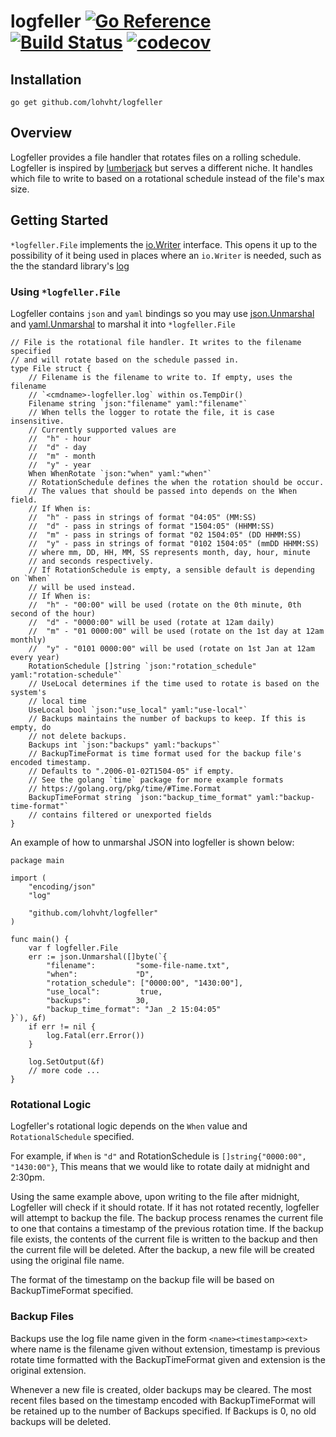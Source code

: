 # logfeller [![Go Reference](https://pkg.go.dev/badge/github.com/lohvht/logfeller.svg)](https://pkg.go.dev/github.com/lohvht/logfeller) [![Build Status](https://travis-ci.com/lohvht/logfeller.svg?branch=main)](https://travis-ci.com/lohvht/logfeller) [![codecov](https://codecov.io/gh/lohvht/logfeller/branch/main/graph/badge.svg?token=Y988UGIV2D)](https://codecov.io/gh/lohvht/logfeller)

## Installation
```
go get github.com/lohvht/logfeller
```

## Overview

Logfeller provides a file handler that rotates files on a rolling schedule. Logfeller is inspired by [lumberjack](https://github.com/natefinch/lumberjack) but serves a different niche. It handles which file to write to based on a rotational schedule instead of the file's max size.


## Getting Started

`*logfeller.File` implements the [io.Writer](https://golang.org/pkg/io/#Writer) interface. This opens it up to the possibility of it being used in places where an `io.Writer` is needed, such as the the standard library's [log](https://golang.org/pkg/log)

### Using `*logfeller.File`

Logfeller contains `json` and `yaml` bindings so you may use [json.Unmarshal](https://golang.org/pkg/encoding/json/#Unmarshal) and [yaml.Unmarshal](https://pkg.go.dev/gopkg.in/yaml.v2) to marshal it into `*logfeller.File`

```
// File is the rotational file handler. It writes to the filename specified
// and will rotate based on the schedule passed in.
type File struct {
	// Filename is the filename to write to. If empty, uses the filename
	// `<cmdname>-logfeller.log` within os.TempDir()
	Filename string `json:"filename" yaml:"filename"`
	// When tells the logger to rotate the file, it is case insensitive.
	// Currently supported values are
	// 	"h" - hour
	// 	"d" - day
	// 	"m" - month
	// 	"y" - year
	When WhenRotate `json:"when" yaml:"when"`
	// RotationSchedule defines the when the rotation should be occur.
	// The values that should be passed into depends on the When field.
	// If When is:
	// 	"h" - pass in strings of format "04:05" (MM:SS)
	// 	"d" - pass in strings of format "1504:05" (HHMM:SS)
	// 	"m" - pass in strings of format "02 1504:05" (DD HHMM:SS)
	// 	"y" - pass in strings of format "0102 1504:05" (mmDD HHMM:SS)
	// where mm, DD, HH, MM, SS represents month, day, hour, minute
	// and seconds respectively.
	// If RotationSchedule is empty, a sensible default is depending on `When`
	// will be used instead.
	// If When is:
	// 	"h" - "00:00" will be used (rotate on the 0th minute, 0th second of the hour)
	// 	"d" - "0000:00" will be used (rotate at 12am daily)
	// 	"m" - "01 0000:00" will be used (rotate on the 1st day at 12am monthly)
	// 	"y" - "0101 0000:00" will be used (rotate on 1st Jan at 12am every year)
	RotationSchedule []string `json:"rotation_schedule" yaml:"rotation-schedule"`
	// UseLocal determines if the time used to rotate is based on the system's
	// local time
	UseLocal bool `json:"use_local" yaml:"use-local"`
	// Backups maintains the number of backups to keep. If this is empty, do
	// not delete backups.
	Backups int `json:"backups" yaml:"backups"`
	// BackupTimeFormat is time format used for the backup file's encoded timestamp.
	// Defaults to ".2006-01-02T1504-05" if empty.
	// See the golang `time` package for more example formats
	// https://golang.org/pkg/time/#Time.Format
	BackupTimeFormat string `json:"backup_time_format" yaml:"backup-time-format"`
	// contains filtered or unexported fields
}
```

An example of how to unmarshal JSON into logfeller is shown below:
```
package main

import (
	"encoding/json"
	"log"

	"github.com/lohvht/logfeller"
)

func main() {
	var f logfeller.File
	err := json.Unmarshal([]byte(`{
		"filename":         "some-file-name.txt",
		"when":             "D",
		"rotation_schedule": ["0000:00", "1430:00"],
		"use_local":         true,
		"backups":          30,
		"backup_time_format": "Jan _2 15:04:05"
}`), &f)
	if err != nil {
		log.Fatal(err.Error())
	}

	log.SetOutput(&f)
	// more code ...
}
```

### Rotational Logic
Logfeller's rotational logic depends on the `When` value and `RotationalSchedule` specified.

For example, if `When` is `"d"` and RotationSchedule is `[]string{"0000:00", "1430:00"}`, This means that we would like to rotate daily at midnight and 2:30pm.

Using the same example above, upon writing to the file after midnight, Logfeller will check if it should rotate. If it has not rotated recently, logfeller will attempt to backup the file. The backup process renames the current file to one that contains a timestamp of the previous rotation time. If the backup file exists, the contents of the current file is written to the backup and then the current file will be deleted. After the backup, a new file will be created using the original file name.

The format of the timestamp on the backup file will be based on BackupTimeFormat specified.

### Backup Files

Backups use the log file name given in the form `<name><timestamp><ext>` where name is the filename given without extension, timestamp is previous rotate time formatted with the BackupTimeFormat given and extension is the original extension.

Whenever a new file is created, older backups may be cleared. The most recent files based on the timestamp encoded with BackupTimeFormat will be retained up to the number of Backups specified. If Backups is 0, no old backups will be deleted.
